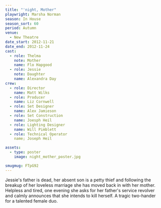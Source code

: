 ```yaml
---
title: "'night, Mother"
playwright: Marsha Norman
season: In House
season_sort: 60
period: Autumn
venue:
  - New Theatre
date_start: 2012-11-21
date_end: 2012-11-24
cast:
  - role: Thelma
    note: Mother
    name: Flo Hapgood
  - role: Jessie
    note: Daughter
    name: Alexandra Day
crew:
  - role: Director
    name: Matt Wilks
  - role: Producer
    name: Liz Cornwell
  - role: Set Designer
    name: Alex Jamieson
  - role: Set Construction
    name: Joesph Heil
  - role: Lighting Designer
    name: Will Pimblett
  - role: Technical Operator
    name; Joseph Heil

assets:
  - type: poster
    image: night_mother_poster.jpg

smugmug: FTpG92
---
```


Jessie's father is dead, her absent son is a petty thief and following the breakup of her loveless marriage she has moved back in with her mother. Helpless and tired, one evening she asks for her father's service revolver and calmly announces that she intends to kill herself. A tragic two-hander for a talented female duo.

